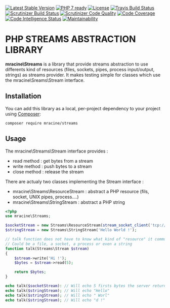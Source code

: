 [![Latest Stable Version](https://poser.pugx.org/mracine/php-streams/v/stable)](https://packagist.org/packages/mracine/php-streams)
[![PHP 7 ready](https://php7ready.timesplinter.ch/matracine/php-streams/master/badge.svg)](https://travis-ci.org/matracine/php-streams)
[![License](https://poser.pugx.org/mracine/php-streams/license)](https://packagist.org/packages/mracine/php-streams)
[![Travis Build Status](https://travis-ci.org/matracine/php-streams.svg?branch=master)](https://travis-ci.org/matracine/php-streams)
[![Scrutinizer Build Status](https://scrutinizer-ci.com/g/matracine/php-streams/badges/build.png?b=master)](https://scrutinizer-ci.com/g/matracine/php-streams/build-status/master)
[![Scrutinizer Code Quality](https://scrutinizer-ci.com/g/matracine/php-streams/badges/quality-score.png?b=master)](https://scrutinizer-ci.com/g/matracine/php-streams/?branch=master)
[![Code Coverage](https://scrutinizer-ci.com/g/matracine/php-streams/badges/coverage.png?b=master)](https://scrutinizer-ci.com/g/matracine/php-streams/?branch=master)
[![Code Intelligence Status](https://scrutinizer-ci.com/g/matracine/php-streams/badges/code-intelligence.svg?b=master)](https://scrutinizer-ci.com/code-intelligence)
[![Maintainability](https://api.codeclimate.com/v1/badges/e6d172b10c3f12e1bb35/maintainability)](https://codeclimate.com/github/matracine/php-streams/maintainability)

# PHP STREAMS ABSTRACTION LIBRARY

**mracine\Streams** is a library that provide streams abstraction to use differents kind of resources (files, sockets, pipes, process input/output, strings) as streams provider. It makes testing simple for classes which use the mracine\Sreams\Stream interface.

## Installation

You can add this library as a local, per-project dependency to your project using [Composer](https://getcomposer.org/):

    composer require mracine/streams

## Usage

The mracine\Streams\Stream interface provides :

 - read method : get bytes from a stream
 - write method : push bytes to a stream
 - close method : release the stream

There are actualy two classes implementing the Stream interface :

- mracine\Streams\ResourceStream : abstract a PHP resource (fils, socket, UNIX pipes, process....)
- mracine\Streams\StringStream : abstract a PHP string

```php
<?php
use mracine\Streams;

$socketStream = new Streams\ResourceStream(stream_socket_client('tcp://'.$serverIP.':'.$serverPort));
$stringStream = new Streams\StringStream('Hello World !');

// talk function does not have to know what kind of "resource" it communicate with
// Could be a file, a socket, a process or even a string 
function talk(Streams\Stream $stream)
{
    $stream->write('Hi !');
    $bytes = $stream->read(5);

    return $bytes;
}

echo talk($socketStream): // Will echo 5 firsts bytes the server returned
echo talk($stringStream); // Will echo "Hello"
echo talk($stringStream); // Will echo " Worl"
echo talk($stringStream); // Will echo "d !"


```
